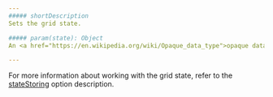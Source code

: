 ```yaml
---
##### shortDescription
Sets the grid state.

##### param(state): Object
An <a href="https://en.wikipedia.org/wiki/Opaque_data_type">opaque data object</a> presenting the grid state.

---
```

For more information about working with the grid state, refer to the [stateStoring](/api-reference/10%20UI%20Widgets/dxDataGrid/1%20Configuration/stateStoring '/Documentation/ApiReference/UI_Widgets/dxDataGrid/Configuration/stateStoring/') option description.